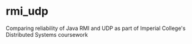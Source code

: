 # rmi_udp
Comparing reliability of Java RMI and UDP as part of Imperial College's Distributed Systems coursework

